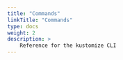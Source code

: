```yaml
---
title: "Commands"
linkTitle: "Commands"
type: docs
weight: 2
description: >
    Reference for the kustomize CLI
---
```

